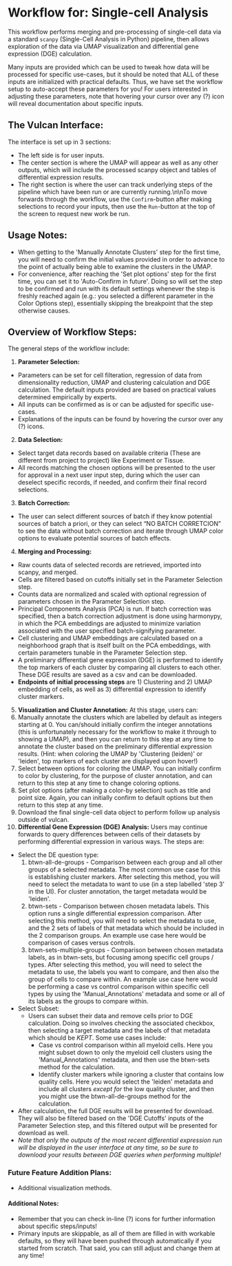 # Workflow for: Single-cell Analysis

This workflow performs merging and pre-processing of single-cell data via a standard `scanpy` (Single-Cell Analysis in Python) pipeline, then allows exploration of the data via UMAP visualization and differential gene expression (DGE) calculation.

Many inputs are provided which can be used to tweak how data will be processed for specific use-cases, but it should be noted that ALL of these inputs are initialized with practical defaults. Thus, we have set the workflow setup to auto-accept these parameters for you! For users interested in adjusting these parameters, note that hovering your cursor over any (?) icon will reveal documentation about specific inputs.

## The Vulcan Interface:

The interface is set up in 3 sections:

- The left side is for user inputs.
- The center section is where the UMAP will appear as well as any other outputs, which will include the processed scanpy object and tables of differential expression results.
- The right section is where the user can track underlying steps of the pipeline which have been run or are currently running.\n\nTo move forwards through the workflow, use the `Confirm`-button after making selections to record your inputs, then use the `Run`-button at the top of the screen to request new work be run.

## Usage Notes:

- When getting to the 'Manually Annotate Clusters' step for the first time, you will need to confirm the initial values provided in order to advance to the point of actually being able to examine the clusters in the UMAP.
- For convenience, after reaching the 'Set plot options' step for the first time, you can set it to 'Auto-Confirm in future'. Doing so will set the step to be confirmed and run with its default settings whenever the step is freshly reached again (e.g.: you selected a different parameter in the Color Options step), essentially skipping the breakpoint that the step otherwise causes.

## Overview of Workflow Steps:

The general steps of the workflow include:
1. **Parameter Selection:**
  - Parameters can be set for cell filteration, regression of data from dimensionality reduction, UMAP and clustering calculation and DGE calculation. The default inputs provided are based on practical values determined empirically by experts.
  - All inputs can be confirmed as is or can be adjusted for specific use-cases.
  - Explanations of the inputs can be found by hovering the cursor over any (?) icons.
2. **Data Selection:**
  - Select target data records based on available criteria (These are different from project to project) like Experiment or Tissue.
  - All records matching the chosen options will be presented to the user for approval in a next user input step, during which the user can deselect specific records, if needed, and confirm their final record selections.
3. **Batch Correction:**
  - The user can select different sources of batch if they know potential sources of batch a priori, or they can select “NO BATCH CORRETCION” to see the data without batch correction and iterate through UMAP color options to evaluate potential sources of batch effects.
4. **Merging and Processing:**
  - Raw counts data of selected records are retrieved, imported into scanpy, and merged.
  - Cells are filtered based on cutoffs initially set in the Parameter Selection step.
  - Counts data are normalized and scaled with optional regression of parameters chosen in the Parameter Selection step.
  - Principal Components Analysis (PCA) is run. If batch correction was specified, then a batch correction adjustment is done using harmonypy, in which the PCA embeddings are adjusted to minimize variation associated with the user specified batch-signifying parameter.
  - Cell clustering and UMAP embeddings are calculated based on a neighborhood graph that is itself built on the PCA embeddings, with certain parameters tunable in the Parameter Selection step.
  - A preliminary differential gene expression (DGE) is performed to identify the top markers of each cluster by comparing all clusters to each other. These DGE results are saved as a csv and can be downloaded.
  - **Endpoints of initial processing steps** are 1) Clustering and 2) UMAP embedding of cells, as well as 3) differential expression to identify cluster markers.
5. **Visualization and Cluster Annotation:** At this stage, users can:
  1. Manually annotate the clusters which are labelled by default as integers starting at 0. You can/should initially confirm the integer annotations (this is unfortunately necessary for the workflow to make it through to showing a UMAP), and then you can return to this step at any time to annotate the cluster based on the preliminary differential expression results. (Hint: when coloring the UMAP by 'Clustering (leiden)' or 'leiden', top markers of each cluster are displayed upon hover!)
  2. Select between options for coloring the UMAP. You can initially confirm to color by clustering, for the purpose of cluster annotation, and can return to this step at any time to change coloring options.
  3. Set plot options (after making a color-by selection) such as title and point size.  Again, you can initially confirm to default options but then return to this step at any time.
  4. Download the final single-cell data object to perform follow up analysis outside of vulcan.
6. **Differential Gene Expression (DGE) Analysis:** Users may continue forwards to query differences between cells of their datasets by performing differential expression in various ways. The steps are:
  - Select the DE question type:
    1. btwn-all-de-groups - Comparison between each group and all other groups of a selected metadata. The most common use case for this is establishing cluster markers. After selecting this method, you will need to select the metadata to want to use (in a step labelled 'step 3' in the UI). For cluster annotation, the target metadata would be 'leiden'.
    2. btwn-sets - Comparison between chosen metadata labels. This option runs a single differential expression comparison. After selecting this method, you will need to select the metadata to use, and the 2 sets of labels of that metadata which should be included in the 2 comparison groups. An example use case here would be comparison of cases versus controls.
    3. btwn-sets-multiple-groups - Comparison between chosen metadata labels, as in btwn-sets, but focusing among specific cell groups / types. After selecting this method, you will need to select the metadata to use, the labels you want to compare, and then also the group of cells to compare within.  An example use case here would be performing a case vs control comparison within specific cell types by using the 'Manual_Annotations' metadata and some or all of its labels as the groups to compare within.
  - Select Subset:
    - Users can subset their data and remove cells prior to DGE calculation. Doing so involves checking the associated checkbox, then selecting a target metadata and the labels of that metadata which should be *KEPT*. Some use cases include:
      - Case vs control comparison within all myeloid cells. Here you might subset down to only the myeloid cell clusters using the 'Manual_Annotations' metadata, and then use the btwn-sets method for the calculation.
      - Identify cluster markers while ignoring a cluster that contains low quality cells. Here you would select the 'leiden' metadata and include all clusters *except for* the low quality cluster, and then you might use the btwn-all-de-groups method for the calculation.
  - After calculation, the full DGE results will be presented for download. They will also be filtered based on the 'DGE Cutoffs' inputs of the Parameter Selection step, and this filtered output will be presented for download as well.
  - *Note that only the outputs of the most recent differential expression run will be displayed in the user interface at any time, so be sure to download your results between DGE queries when performing multiple!*

### Future Feature Addition Plans:

- Additional visualization methods.

#### Additional Notes:

- Remember that you can check in-line (?) icons for further information about specific steps/inputs!
- Primary inputs are skippable, as all of them are filled in with workable defaults, so they will have been pushed through automatically if you started from scratch. That said, you can still adjust and change them at any time!